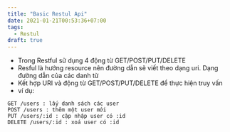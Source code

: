 ```yaml
---
title: "Basic Restul Api"
date: 2021-01-21T00:53:36+07:00
tags:
  - Restul
draft: true
---
```

- Trong Restful sử dụng 4 động từ GET/POST/PUT/DELETE
- Resful là hướng resource nên đường dẫn sẽ viết theo dạng uri. Dạng đường dẫn của các danh từ
- Kết hợp URI và động từ GET/POST/PUT/DELETE để thực hiện truy vấn
- ví dụ:
```
GET /users : lấy danh sách các user
POST /users : thêm một user mới
PUT /users/:id : cập nhập user có :id
DELETE /users/:id : xoá user có :id
```
